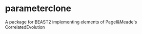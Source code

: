 # parameterclone
A package for BEAST2 implementing elements of Pagel&amp;Meade's CorrelatedEvolution
